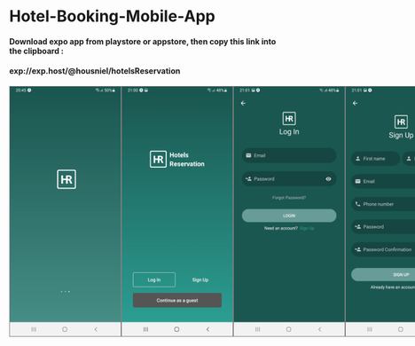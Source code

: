# Hotel-Booking-Mobile-App

#### Download expo app from playstore or appstore, then copy this link into the clipboard :

#### exp://exp.host/@housniel/hotelsReservation


<div style="width: 100%; display: flex; justify-content: space-around;">
  <img src="./assets/pages/1.jpg" width="200" height="450" altr="Welcome Screen" style="border: 1px solid gray;">
  <img src="./assets/pages/2.jpg" width="200" height="450" altr="Sign In Screen" style="border: 1px solid gray;">
  <img src="./assets/pages/7.jpg" width="200" height="450" altr="Sign Up Screen" style="border: 1px solid gray;">
  <img src="./assets/pages/9.jpg" width="200" height="450" altr="Sign Up Screen" style="border: 1px solid gray;">
  <img src="./assets/pages/8.jpg" width="200" height="450" altr="Sign Up Screen" style="border: 1px solid gray;">
  <img src="./assets/pages/3.jpg" width="200" height="450" altr="Sign Up Screen" style="border: 1px solid gray;">
  <img src="./assets/pages/4.jpg" width="200" height="450" altr="Sign Up Screen" style="border: 1px solid gray;">
  <img src="./assets/pages/5.jpg" width="200" height="450" altr="Sign Up Screen" style="border: 1px solid gray;">
  <img src="./assets/pages/6.jpg" width="200" height="450" altr="Sign Up Screen" style="border: 1px solid gray;">
</div>